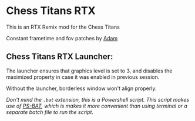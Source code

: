 # Chess Titans RTX
This is an RTX Remix mod for the Chess Titans

Constant frametime and fov patches by [Adam](https://github.com/adamplayer)

## Chess Titans RTX Launcher:
The launcher ensures that graphics level is set to 3, and disables the maximized property in case it was enabled in previous session.

Without the launcher, borderless window won't align properly.

*Don't mind the `.bat` extension, this is a Powershell script. This script makes use of [PS-BAT](https://github.com/Kamilkampfwagen-II/PS-BAT), which is makes it more convenient than using terminal or a separate batch file to run the script.*